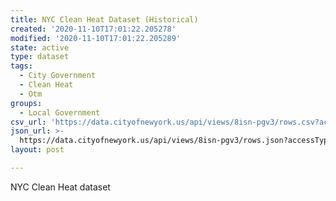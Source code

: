 ```yaml
---
title: NYC Clean Heat Dataset (Historical)
created: '2020-11-10T17:01:22.205278'
modified: '2020-11-10T17:01:22.205289'
state: active
type: dataset
tags:
  - City Government
  - Clean Heat
  - Otm
groups:
  - Local Government
csv_url: 'https://data.cityofnewyork.us/api/views/8isn-pgv3/rows.csv?accessType=DOWNLOAD'
json_url: >-
  https://data.cityofnewyork.us/api/views/8isn-pgv3/rows.json?accessType=DOWNLOAD
layout: post

---
```

NYC Clean Heat dataset
